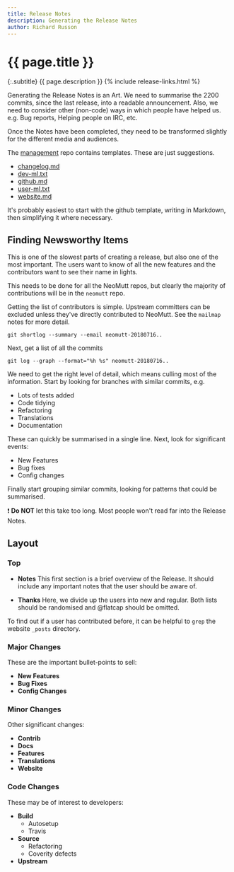 ```yaml
---
title: Release Notes
description: Generating the Release Notes
author: Richard Russon
---
```


# {{ page.title }}

{:.subtitle}
{{ page.description }}
{% include release-links.html %}

Generating the Release Notes is an Art.
We need to summarise the 2200 commits, since the last release, into a readable announcement.
Also, we need to consider other (non-code) ways in which people have helped us.
e.g. Bug reports, Helping people on IRC, etc.

Once the Notes have been completed, they need to be transformed slightly for the different media and audiences.

The [management](https://github.com/neomutt/management) repo contains templates.
These are just suggestions.

- [changelog.md](https://github.com/neomutt/management/blob/main/release-templates/changelog.md)
- [dev-ml.txt](https://github.com/neomutt/management/blob/main/release-templates/dev-ml.txt)
- [github.md](https://github.com/neomutt/management/blob/main/release-templates/github.md)
- [user-ml.txt](https://github.com/neomutt/management/blob/main/release-templates/user-ml.txt)
- [website.md](https://github.com/neomutt/management/blob/main/release-templates/website.md)

It's probably easiest to start with the github template, writing in Markdown, then simplifying it where necessary.

## Finding Newsworthy Items

This is one of the slowest parts of creating a release, but also one of the most
important.  The users want to know of all the new features and the contributors
want to see their name in lights.

This needs to be done for all the NeoMutt repos, but clearly the majority of contributions will be in the `neomutt` repo.

Getting the list of contributors is simple.
Upstream committers can be excluded unless they've directly contributed to NeoMutt.
See the `mailmap` notes for more detail.

```
git shortlog --summary --email neomutt-20180716..
```

Next, get a list of all the commits

```
git log --graph --format="%h %s" neomutt-20180716..
```

We need to get the right level of detail, which means culling most of the information.
Start by looking for branches with similar commits, e.g.

- Lots of tests added
- Code tidying
- Refactoring
- Translations
- Documentation

These can quickly be summarised in a single line.
Next, look for significant events:

- New Features
- Bug fixes
- Config changes

Finally start grouping similar commits, looking for patterns that could be summarised.

:exclamation: **Do NOT** let this take too long.
Most people won't read far into the Release Notes.

## Layout

### Top

- **Notes**
  This first section is a brief overview of the Release.
  It should include any important notes that the user should be aware of.

- **Thanks**
  Here, we divide up the users into new and regular.
  Both lists should be randomised and @flatcap should be omitted.

To find out if a user has contributed before, it can be helpful to `grep` the website `_posts` directory.

### Major Changes

These are the important bullet-points to sell:

- **New Features**
- **Bug Fixes**
- **Config Changes**

### Minor Changes

Other significant changes:

- **Contrib**
- **Docs**
- **Features**
- **Translations**
- **Website**

### Code Changes

These may be of interest to developers:

- **Build**
  - Autosetup
  - Travis
- **Source**
  - Refactoring
  - Coverity defects
- **Upstream**

